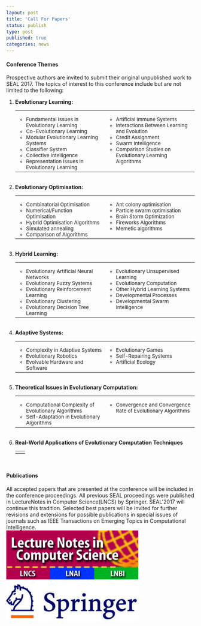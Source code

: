 ```yaml
---
layout: post
title: 'Call For Papers'
status: publish
type: post
published: true
categories: news
---
```

#### Conference Themes
Prospective authors are invited to submit their original unpublished work to SEAL 2017. The topics of interest to this conference include but are not limited to the following:


<ol>
        <li><strong>Evolutionary Learning:</strong>
		  <table cellspacing="0" cellpadding="0" width="100%"><tbody>
			  <tr style="text-align: left; font-size: 10pt" valign="top">
				<td style="width: 50%">
                    <ul>
                      <li>Fundamental Issues in Evolutionary Learning</li>
                      <li>Co-Evolutionary Learning</li>
                      <li>Modular Evolutionary Learning Systems</li>
                      <li>Classifier System</li>
                      <li>Collective Intelligence</li>
                      <li>Representation Issues in Evolutionary Learning</li>
                    </ul>
				</td>
				<td style="width: 50%">
				  <ul>
                      <li>Artificial Immune Systems</li>
                      <li>Interactions Between Learning and Evolution</li>
                      <li>Credit Assignment</li>
                      <li>Swarm Intelligence</li>
                      <li>Comparison Studies on Evolutionary Learning Algorithms</li>
                  </ul>
				</td>
		  </tr></tbody></table><br />
		</li>

<li><strong>Evolutionary Optimisation:</strong>
		  <table cellspacing="0" cellpadding="0" width="100%"><tbody>
			  <tr style="text-align: left; font-size: 10pt;" valign="top">
				<td style="width: 50%">
                    <ul>
                      <li>Combinatorial Optimisation</li>
                      <li>Numerical/Function Optimisation</li>
                      <li>Hybrid Optimisation Algorithms</li>
                      <li>Simulated annealing</li>
                      <li>Comparison of Algorithms</li>
                    </ul>
				</td>
				<td style="width: 50%">
                  <ul>
                    <li>Ant colony optimisation</li>
					<li>Particle swarm optimisation</li>
					<li>Brain Storm Optimization</li>
					<li>Fireworks Algorithms</li>
					<li>Memetic algorithms</li>
                  </ul>
				</td>
		  </tr></tbody></table><br />
		</li>

<li><strong>Hybrid Learning:</strong>
		  <table cellspacing="0" cellpadding="0" width="100%"><tbody>
			  <tr style="text-align: left; font-size: 10pt" valign="top">
				<td style="width: 50%">
                  <ul>
                    <li>Evolutionary Artificial Neural Networks</li>
                    <li>Evolutionary Fuzzy Systems</li>
                    <li>Evolutionary Reinforcement Learning</li>
                    <li>Evolutionary Clustering</li>
                    <li>Evolutionary Decision Tree Learning</li>
                  </ul>
				</td>
				<td style="width: 50%">
                  <ul>
                    <li>Evolutionary Unsupervised Learning</li>
                    <li>Evolutionary Computation</li>
                    <li>Other Hybrid Learning Systems</li>
                    <li>Developmental Processes</li>
                    <li>Developmental Swarm Intelligence</li>
                  </ul>
				</td>
		  </tr></tbody></table><br />
		</li>

<li><strong>Adaptive Systems:</strong>
		  <table cellspacing="0" cellpadding="0" width="100%"><tbody>
			  <tr style="text-align: left; font-size: 10pt" valign="top">
				<td style="width: 50%">
                    <ul>
                      <li>Complexity in Adaptive Systems</li>
                      <li>Evolutionary Robotics</li>
                      <li>Evolvable Hardware and Software</li>
                    </ul>
				</td>
				<td style="width: 50%">
                    <ul>
                      <li>Evolutionary Games</li>
                      <li>Self-Repairing Systems</li>
                      <li>Artificial Ecology</li>
                    </ul>
				</td>
		  </tr></tbody></table><br />
		</li>

<li><strong>Theoretical Issues in Evolutionary Computation:</strong>
		  <table cellspacing="0" cellpadding="0" width="100%"><tbody>
			  <tr style="text-align: left; font-size: 10pt" valign="top">
				<td style="width: 50%">
                    <ul>
                      <li>Computational Complexity of Evolutionary
                      Algorithms</li>
                      <li>Self-Adaptation in Evolutionary
                      Algorithms</li>
                    </ul>
				</td>
				<td style="width: 50%">
                    <ul>
                      <li>Convergence and Convergence Rate of
                      Evolutionary Algorithms</li>
                    </ul>
				</td>
		  </tr></tbody></table><br />
		</li>

<li><strong>Real-World Applications of Evolutionary Computation Techniques</strong>
		  <table cellspacing="0" cellpadding="0" width="100%"><tbody>
			  <tr style="text-align: left; font-size: 10pt" valign="top">
				<td style="width: 50%">
				</td>
				<td style="width: 50%">
				</td>
		  </tr></tbody></table><br />
		</li>
</ol>

#### Publications
<div class="row">
    <div class="col-md-6">
        All accepted papers that are presented at the conference will be included in the conference proceedings. All previous SEAL proceedings were
        published in LectureNotes in Computer Science(LNCS) by Springer. SEAL'2017 will continue this tradition. Selected best papers will be invited
        for further revisions and extensions for possible publications in special issues of journals such as IEEE Transactions on Emerging Topics in
       Computational Intelligence.
    </div>
    <div class="col-md-6">
        <img src="img/springer.jpg" style="width:70%; height:50% ">
    </div>
</div>

